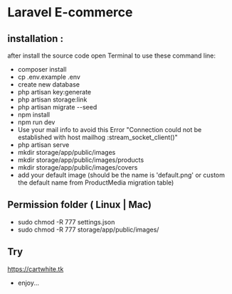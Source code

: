 # Laravel E-commerce 

## installation :
after install the source code open Terminal to use these command line:
- composer install
- cp .env.example .env 
- create new database
- php artisan key:generate
- php artisan storage:link
- php artisan migrate --seed
- npm install
- npm run dev
- Use your mail info to avoid this Error "Connection could not be established with host mailhog :stream_socket_client()" 
- php artisan serve
- mkdir storage/app/public/images
- mkdir storage/app/public/images/products
- mkdir storage/app/public/images/covers
- add your default image (should be the name is 'default.png' or custom the default name from ProductMedia migration table)

## Permission folder ( Linux | Mac)
- sudo chmod -R 777 settings.json
- sudo chmod -R 777 storage/app/public/images/

## Try
<a href='https://cartwhite.tk' target="_blank">https://cartwhite.tk</a>

* enjoy...

